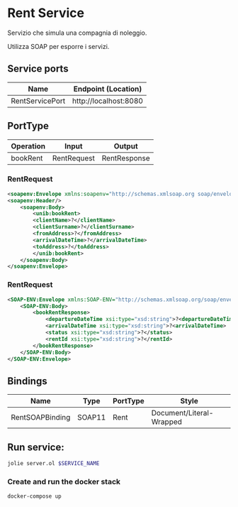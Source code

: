 
# Rent Service
Servizio che simula una compagnia di noleggio.

Utilizza SOAP per esporre i servizi.

## Service ports
| Name | Endpoint (Location) |
| - | - |
| RentServicePort | http://localhost:8080 |

## PortType
| Operation | Input | Output |
| - | - | - |
| bookRent | RentRequest | RentResponse |

### RentRequest
```xml
<soapenv:Envelope xmlns:soapenv="http://schemas.xmlsoap.org soap/envelope/" xmlns:unib="www.unibo.it.xsd">
<soapenv:Header/>
    <soapenv:Body>
        <unib:bookRent>
        <clientName>?</clientName>
        <clientSurname>?</clientSurname>
        <fromAddress>?</fromAddress>
        <arrivalDateTime>?</arrivalDateTime>
        <toAddress>?</toAddress>
        </unib:bookRent>
    </soapenv:Body>
</soapenv:Envelope>
```

### RentRequest
```xml
<SOAP-ENV:Envelope xmlns:SOAP-ENV="http://schemas.xmlsoap.org/soap/envelope/" xmlns:xsd="http://www.w3.org/2001/XMLSchema" xmlns:xsi="http://www.w3.org/2001/XMLSchema-instance">
    <SOAP-ENV:Body>
        <bookRentResponse>
            <departureDateTime xsi:type="xsd:string">?<departureDateTime>
            <arrivalDateTime xsi:type="xsd:string">?<arrivalDateTime>
            <status xsi:type="xsd:string">?</status>
            <rentId xsi:type="xsd:string">?</rentId>
        </bookRentResponse>
    </SOAP-ENV:Body>
</SOAP-ENV:Envelope>
```

## Bindings
| Name | Type | PortType | Style |
| - | - | - | - |
| RentSOAPBinding | SOAP11 | Rent | Document/Literal-Wrapped |

## Run service:
```sh
jolie server.ol $SERVICE_NAME
```

### Create and run the docker stack
```sh
docker-compose up
```

&nbsp;
<div class="page-break"></div>
